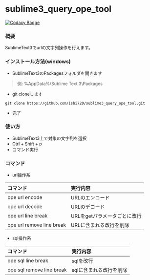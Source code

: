 # sublime3_query_ope_tool

[![Codacy Badge](https://api.codacy.com/project/badge/Grade/8b238fa50f7d4928a52b665b808c6fe1)](https://www.codacy.com/app/ishi720/sublime3_query_ope_tool?utm_source=github.com&amp;utm_medium=referral&amp;utm_content=ishi720/sublime3_query_ope_tool&amp;utm_campaign=Badge_Grade)

### 概要

SublimeText3でurlの文字列操作を行えます。

### インストール方法(windows)

- SublimeText3のPackagesフォルダを開きます

> 例: %AppData%\Sublime Text 3\Packages

- git cloneします

```
git clone https://github.com/ishi720/sublime3_query_ope_tool.git
```

- 完了

### 使い方

- SublimeText3上で対象の文字列を選択
- Ctrl + Shift + p 
- コマンド実行


### コマンド

- url操作系

| コマンド | 実行内容 |
|:-|:- |
|ope url encode|URLのエンコード|
|ope url decode|URLのデコード|
|ope url line break|URLをgetパラメータごとに改行|
|ope url remove line break|URLに含まれる改行を削除|

- sql操作系

| コマンド | 実行内容 |
|:-|:- |
|ope sql line break|sqlを改行|
|ope sql remove line break|sqlに含まれる改行を削除|
